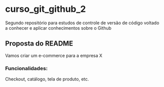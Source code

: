 # curso_git_github_2
Segundo repositório para estudos de controle de versão de código voltado a conhecer e aplicar conhecimentos sobre o Github

## Proposta do README

Vamos criar um e-commerce para a empresa X

### Funcionalidades:

Checkout, catálogo, tela de produto, etc.